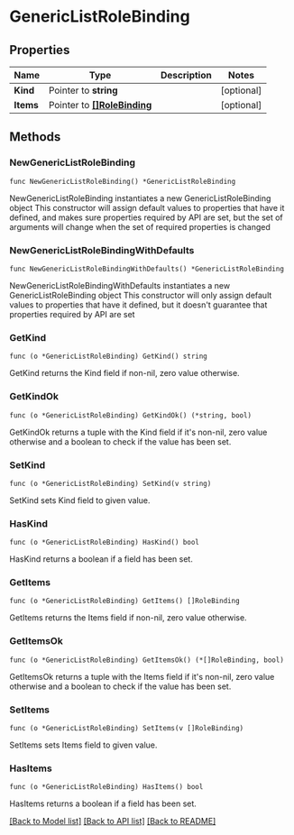 # GenericListRoleBinding

## Properties

Name | Type | Description | Notes
------------ | ------------- | ------------- | -------------
**Kind** | Pointer to **string** |  | [optional] 
**Items** | Pointer to [**[]RoleBinding**](RoleBinding.md) |  | [optional] 

## Methods

### NewGenericListRoleBinding

`func NewGenericListRoleBinding() *GenericListRoleBinding`

NewGenericListRoleBinding instantiates a new GenericListRoleBinding object
This constructor will assign default values to properties that have it defined,
and makes sure properties required by API are set, but the set of arguments
will change when the set of required properties is changed

### NewGenericListRoleBindingWithDefaults

`func NewGenericListRoleBindingWithDefaults() *GenericListRoleBinding`

NewGenericListRoleBindingWithDefaults instantiates a new GenericListRoleBinding object
This constructor will only assign default values to properties that have it defined,
but it doesn't guarantee that properties required by API are set

### GetKind

`func (o *GenericListRoleBinding) GetKind() string`

GetKind returns the Kind field if non-nil, zero value otherwise.

### GetKindOk

`func (o *GenericListRoleBinding) GetKindOk() (*string, bool)`

GetKindOk returns a tuple with the Kind field if it's non-nil, zero value otherwise
and a boolean to check if the value has been set.

### SetKind

`func (o *GenericListRoleBinding) SetKind(v string)`

SetKind sets Kind field to given value.

### HasKind

`func (o *GenericListRoleBinding) HasKind() bool`

HasKind returns a boolean if a field has been set.

### GetItems

`func (o *GenericListRoleBinding) GetItems() []RoleBinding`

GetItems returns the Items field if non-nil, zero value otherwise.

### GetItemsOk

`func (o *GenericListRoleBinding) GetItemsOk() (*[]RoleBinding, bool)`

GetItemsOk returns a tuple with the Items field if it's non-nil, zero value otherwise
and a boolean to check if the value has been set.

### SetItems

`func (o *GenericListRoleBinding) SetItems(v []RoleBinding)`

SetItems sets Items field to given value.

### HasItems

`func (o *GenericListRoleBinding) HasItems() bool`

HasItems returns a boolean if a field has been set.


[[Back to Model list]](../README.md#documentation-for-models) [[Back to API list]](../README.md#documentation-for-api-endpoints) [[Back to README]](../README.md)


